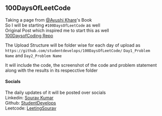 ## 100DaysOfLeetCode

Taking a page from [@Ayushi Khare](https://github.com/ayushi-Khare/)'s Book  
So I will be starting `#100DaysOfLeetCode` as well  
Original Post which inspired me to start this as well  
[100DaysofCoding Repo](https://github.com/Ayushi-Khare/100DaysCodingChallenge)

The Upload Structure will be folder wise for each day of upload as  
`https://github.com/studentdevelops/100DaysOfLeetCode/` `Day1_Problem Name` and `Day2_Problem Name`  

It will include the code, the screenshot of the code and problem statement along with the results in its respecctive folder



#### Socials
The daily updates of it will be posted over socials  
Linkedin: [Sourav Kumar](https://www.linkedin.com/in/23souravkumar/)  
Github: [StudentDevelops](https://github.com/studentdevelops/)  
Leetcode: [LeetingSourav](https://leetcode.com/LeetingSourav/)
